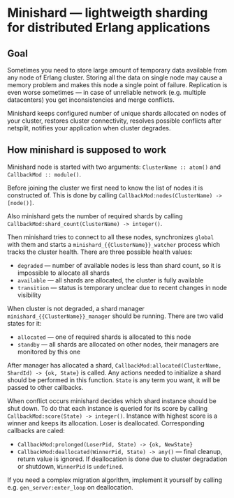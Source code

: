 Minishard — lightweigth sharding for distributed Erlang applications
=======

Goal
-----
Sometimes you need to store large amount of temporary data available from any node of Erlang cluster.
Storing all the data on single node may cause a memory problem and makes this node a single point of failure.
Replication is even worse sometimes — in case of unreliable network (e.g. multiple datacenters) you get
inconsistencies and merge conflicts.

Minishard keeps configured number of unique shards allocated on nodes of your cluster, restores cluster connectivity,
resolves possible conflicts after netsplit, notifies your application when cluster degrades.

How minishard is supposed to work
-----------
Minishard node is started with two arguments: ```ClusterName :: atom()``` and ```CallbackMod :: module()```.

Before joining the cluster we first need to know the list of nodes it is constructed of. This is done by calling ```CallbackMod:nodes(ClusterName) -> [node()]```.

Also minishard gets the number of required shards by calling ```CallbackMod:shard_count(ClusterName) -> integer()```.

Then minishard tries to connect to all these nodes, synchronizes ```global``` with them and starts a ```minishard_{{ClusterName}}_watcher``` process which tracks the cluster health.
There are three possible health values:
  * ```degraded``` — number of available nodes is less than shard count, so it is impossible to allocate all shards
  * ```available``` — all shards are allocated, the cluster is fully available
  * ```transition``` — status is temporary unclear due to recent changes in node visibility

When cluster is not degraded, a shard manager ```minishard_{{ClusterName}}_manager``` should be running. There are two valid states for it:
  * ```allocated``` — one of required shards is allocated to this node
  * ```standby``` — all shards are allocated on other nodes, their managers are monitored by this one

After manager has allocated a shard, ```CallbackMod:allocated(ClusterName, ShardId) -> {ok, State}``` is called.
Any actions needed to initialize a shard should be performed in this function.
```State``` is any term you want, it will be passed to other callbacks.

When conflict occurs minishard decides which shard instance should be shut down. To do that each instance is queried for its score by calling ```CallbackMod:score(State) -> integer()```.
Instance with highest score is a winner and keeps its allocation. Loser is deallocated. Corresponding callbacks are caled:
  * ```CallbackMod:prolonged(LoserPid, State) -> {ok, NewState}```
  * ```CallbackMod:deallocated(WinnerPid, State) -> any()``` — final cleanup, return value is ignored. If deallocation is done due to cluster degradation or shutdown, ```WinnerPid``` is ```undefined```.

If you need a complex migration algorithm, implement it yourself by calling e.g. ```gen_server:enter_loop``` on deallocation.

